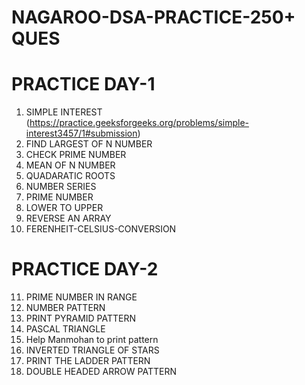 # NAGAROO-DSA-PRACTICE-250+ QUES

# PRACTICE DAY-1
1. SIMPLE INTEREST (https://practice.geeksforgeeks.org/problems/simple-interest3457/1#submission)
2. FIND LARGEST OF N NUMBER
3. CHECK PRIME NUMBER
4. MEAN OF N NUMBER
5. QUADARATIC ROOTS
6. NUMBER SERIES
7. PRIME NUMBER
8. LOWER TO UPPER
9. REVERSE AN ARRAY
10. FERENHEIT-CELSIUS-CONVERSION

# PRACTICE DAY-2
11. PRIME NUMBER IN RANGE
12. NUMBER PATTERN
13. PRINT PYRAMID PATTERN
14. PASCAL TRIANGLE
15. Help Manmohan to print pattern
16. INVERTED TRIANGLE OF STARS
17. PRINT THE LADDER PATTERN
18. DOUBLE HEADED ARROW PATTERN
